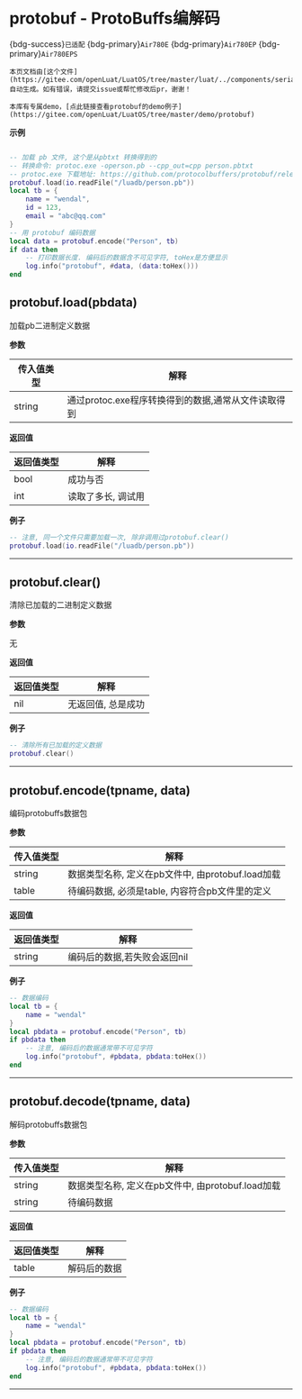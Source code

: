 # protobuf - ProtoBuffs编解码

{bdg-success}`已适配` {bdg-primary}`Air780E` {bdg-primary}`Air780EP` {bdg-primary}`Air780EPS`

```{note}
本页文档由[这个文件](https://gitee.com/openLuat/LuatOS/tree/master/luat/../components/serialization/protobuf/luat_lib_protobuf.c)自动生成。如有错误，请提交issue或帮忙修改后pr，谢谢！
```

```{tip}
本库有专属demo，[点此链接查看protobuf的demo例子](https://gitee.com/openLuat/LuatOS/tree/master/demo/protobuf)
```

**示例**

```lua

-- 加载 pb 文件, 这个是从pbtxt 转换得到的
-- 转换命令: protoc.exe -operson.pb --cpp_out=cpp person.pbtxt
-- protoc.exe 下载地址: https://github.com/protocolbuffers/protobuf/releases
protobuf.load(io.readFile("/luadb/person.pb"))
local tb = {
    name = "wendal",
    id = 123,
    email = "abc@qq.com"
}
-- 用 protobuf 编码数据
local data = protobuf.encode("Person", tb)
if data then
    -- 打印数据长度. 编码后的数据含不可见字符, toHex是方便显示
    log.info("protobuf", #data, (data:toHex()))
end

```

## protobuf.load(pbdata)



加载pb二进制定义数据

**参数**

|传入值类型|解释|
|-|-|
|string|通过protoc.exe程序转换得到的数据,通常从文件读取得到|

**返回值**

|返回值类型|解释|
|-|-|
|bool|成功与否|
|int|读取了多长, 调试用|

**例子**

```lua
-- 注意, 同一个文件只需要加载一次, 除非调用过protobuf.clear()
protobuf.load(io.readFile("/luadb/person.pb"))

```

---

## protobuf.clear()



清除已加载的二进制定义数据

**参数**

无

**返回值**

|返回值类型|解释|
|-|-|
|nil|无返回值, 总是成功|

**例子**

```lua
-- 清除所有已加载的定义数据
protobuf.clear()

```

---

## protobuf.encode(tpname, data)



编码protobuffs数据包

**参数**

|传入值类型|解释|
|-|-|
|string|数据类型名称, 定义在pb文件中, 由protobuf.load加载|
|table|待编码数据, 必须是table, 内容符合pb文件里的定义|

**返回值**

|返回值类型|解释|
|-|-|
|string|编码后的数据,若失败会返回nil|

**例子**

```lua
-- 数据编码
local tb = {
    name = "wendal"
}
local pbdata = protobuf.encode("Person", tb)
if pbdata then
    -- 注意, 编码后的数据通常带不可见字符
    log.info("protobuf", #pbdata, pbdata:toHex())
end

```

---

## protobuf.decode(tpname, data)



解码protobuffs数据包

**参数**

|传入值类型|解释|
|-|-|
|string|数据类型名称, 定义在pb文件中, 由protobuf.load加载|
|string|待编码数据|

**返回值**

|返回值类型|解释|
|-|-|
|table|解码后的数据|

**例子**

```lua
-- 数据编码
local tb = {
    name = "wendal"
}
local pbdata = protobuf.encode("Person", tb)
if pbdata then
    -- 注意, 编码后的数据通常带不可见字符
    log.info("protobuf", #pbdata, pbdata:toHex())
end

```

---

